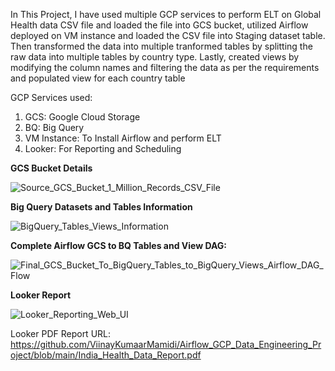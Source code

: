 In This Project, I have used multiple GCP services to perform ELT on Global Health data CSV file and loaded the file into GCS bucket, utilized Airflow deployed on VM instance and loaded the CSV file into Staging dataset table.
Then transformed the data into multiple tranformed tables by splitting the raw data into multiple tables by country type.
Lastly, created views by modifying the column names and filtering the data as per the requirements and populated view for each country table

GCP Services used:
1. GCS: Google Cloud Storage
2. BQ: Big Query
3. VM Instance: To Install Airflow and perform ELT
5. Looker: For Reporting and Scheduling

**GCS Bucket Details**

![Source_GCS_Bucket_1_Million_Records_CSV_File](https://github.com/user-attachments/assets/480adcc7-6143-463c-b692-ba64998ef754)

**Big Query Datasets and Tables Information**

![BigQuery_Tables_Views_Information](https://github.com/user-attachments/assets/57fa4223-3384-4672-9567-a23ea49d9d54)

**Complete Airflow GCS to BQ Tables and View DAG:**

![Final_GCS_Bucket_To_BigQuery_Tables_to_BigQuery_Views_Airflow_DAG_Flow](https://github.com/user-attachments/assets/25fe930a-747e-428a-927e-b02271af7ae8)

**Looker Report**

![Looker_Reporting_Web_UI](https://github.com/user-attachments/assets/82b4b9b9-39e0-4afc-ae8c-8e7135e32459)

Looker PDF Report URL: https://github.com/ViinayKumaarMamidi/Airflow_GCP_Data_Engineering_Project/blob/main/India_Health_Data_Report.pdf



